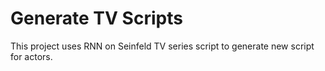 # Generate TV Scripts
 
 This project uses RNN on Seinfeld TV series script to generate new script for actors.
